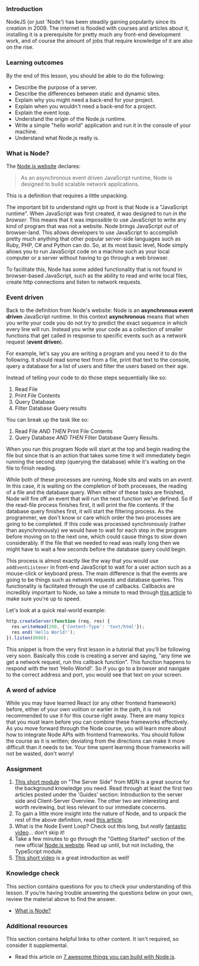 ### Introduction
NodeJS (or just 'Node') has been steadily gaining popularity since its creation in 2009. The internet is flooded with courses and articles about it, installing it is a prerequisite for pretty much any front-end development work, and of course the amount of jobs that require knowledge of it are also on the rise.

### Learning outcomes

By the end of this lesson, you should be able to do the following:

- Describe the purpose of a server.
- Describe the differences between static and dynamic sites.
- Explain why you might need a back-end for your project.
- Explain when you wouldn't need a back-end for a project.
- Explain the event loop.
- Understand the origin of the Node.js runtime.
- Write a simple "hello world" application and run it in the console of your machine.
- Understand what Node.js really is.

### What is Node?

The [Node.js website](https://nodejs.org/en/about/) declares:

> <span id="what-is-node">As an asynchronous event driven JavaScript runtime, Node is designed to build scalable network applications.</span>

This is a definition that requires a little unpacking.

The important bit to understand right up front is that Node is a "JavaScript runtime". When JavaScript was first created, it was designed to run _in the browser_. This means that it was impossible to use JavaScript to write any kind of program that was not a website. Node brings JavaScript _out_ of browser-land. This allows developers to use JavaScript to accomplish pretty much anything that other popular server-side languages such as Ruby, PHP, C# and Python can do. So, at its most basic level, Node simply allows you to run JavaScript code on a machine such as your local computer or a server without having to go through a web browser.

To facilitate this, Node has some added functionality that is not found in browser-based JavaScript, such as the ability to read and write local files, create http connections and listen to network requests.

### Event driven

Back to the definition from Node's website: Node is an **asynchronous event driven** JavaScript runtime. In this context **asynchronous** means that when you write your code you do not try to predict the exact sequence in which every line will run. Instead you write your code as a collection of smaller functions that get called in response to specific events such as a network request (**event driven**).

For example, let's say you are writing a program and you need it to do the following. It should read some text from a file, print that text to the console, query a database for a list of users and filter the users based on their age.

Instead of telling your code to do those steps sequentially like so:

1. Read File
2. Print File Contents
3. Query Database
4. Filter Database Query results

You can break up the task like so:

1. Read File _AND THEN_ Print File Contents
2. Query Database _AND THEN_ Filter Database Query Results.

When you run this program Node will start at the top and begin reading the file but since that is an action that takes some time it will immediately begin running the second step (querying the database) while it's waiting on the file to finish reading.

While both of these processes are running, Node sits and waits on an _event_. In this case, it is waiting on the completion of both processes, the reading of a file and the database query. When either of these tasks are finished, Node will fire off an event that will run the next function we've defined. So if the read-file process finishes first, it will print the file contents. If the database query finishes first, it will start the filtering process. As the programmer, we don't know or care which order the two processes are going to be completed. If this code was processed synchronously (rather than asynchronously) we would have to wait for each step in the program before moving on to the next one, which could cause things to slow down considerably. If the file that we needed to read was really long then we might have to wait a few seconds before the database query could begin.

This process is almost exactly like the way that you would use `addEventListener` in front-end JavaScript to wait for a user action such as a mouse-click or keyboard press. The main difference is that the events are going to be things such as network requests and database queries. This functionality is facilitated through the use of callbacks. Callbacks are incredibly important to Node, so take a minute to read through [this article](https://dev.to/i3uckwheat/understanding-callbacks-2o9e) to make sure you're up to speed.

Let's look at a quick real-world example:

```javascript
http.createServer(function (req, res) {
  res.writeHead(200, {'Content-Type': 'text/html'});
  res.end('Hello World!');
}).listen(8080);
```

This snippet is from the very first lesson in a tutorial that you'll be following very soon. Basically this code is creating a server and saying, "any time we get a network request, run this callback function". This function happens to respond with the text 'Hello World!'. So if you go to a browser and navigate to the correct address and port, you would see that text on your screen.

### A word of advice

While you may have learned React (or any other frontend framework) before, either of your own volition or earlier in the path, it is not recommended to use it for this course right away. There are many topics that you must learn before you can combine these frameworks effectively. As you move forward through the Node course, you will learn more about how to integrate Node APIs with frontend frameworks. You should follow the course as it is written; deviating from the directions can make it more difficult than it needs to be. Your time spent learning those frameworks will not be wasted, don't worry!

### Assignment

<div class="lesson-content__panel" markdown="1">

1. [This short module](https://developer.mozilla.org/en-US/docs/Learn/Server-side/First_steps) on "The Server Side" from MDN is a great source for the background knowledge you need. Read through at least the first two articles posted under the 'Guides' section: Introduction to the server side and Client-Server Overview. The other two are interesting and worth reviewing, but less relevant to our immediate concerns.
2. To gain a little more insight into the nature of Node, and to unpack the rest of the above definition, read [this article](https://medium.freecodecamp.org/what-exactly-is-node-js-ae36e97449f5).
3. What is the Node Event Loop? Check out this long, but _really_ [fantastic video](https://www.youtube.com/watch?v=8aGhZQkoFbQ)... don't skip it!
4. Take a few minutes to go through the "Getting Started" section of the new official [Node.js website](https://nodejs.org/en/docs/guides/getting-started-guide). Read up until, but not including, the TypeScript module.
5. [This short video](https://www.youtube.com/watch?v=uVwtVBpw7RQ) is a great introduction as well!

</div>

### Knowledge check

This section contains questions for you to check your understanding of this lesson. If you’re having trouble answering the questions below on your own, review the material above to find the answer.

- <a class="knowledge-check-link" href="#what-is-node">What is Node?</a>

### Additional resources

This section contains helpful links to other content. It isn't required, so consider it supplemental.

- Read this article on [7 awesome things you can build with Node.js](https://blog.teamtreehouse.com/7-awesome-things-can-build-node-js).
